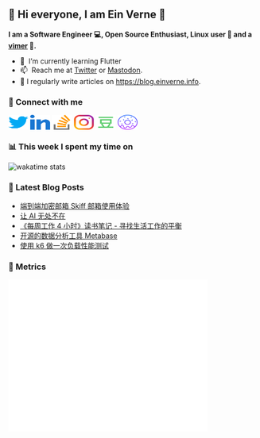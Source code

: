## 👋 Hi everyone, I am Ein Verne 👋

**I am a Software Engineer 💻, Open Source Enthusiast, Linux user :penguin: and a [vimer](https://github.com/einverne/dotfiles) :man:.**

- 🌱 &nbsp;I’m currently learning Flutter
- 📫 &nbsp;Reach me at [Twitter](https://twitter.com/einverne) or <a rel="me" href="https://m.einverne.info/@einverne">Mastodon</a>.
- 📝 I regularly write articles on <https://blog.einverne.info>.


### 🔗 Connect with me
<a href="https://twitter.com/einverne" target="_blank"><img align="center" src="images/twitter.svg" alt="twitter einverne" height="30" width="40" /></a>
<a href="https://linkedin.com/in/einverne" target="_blank"><img align="center" src="images/linked-in-alt.svg" alt="linkedin einverne" height="30" width="40" /></a>
<a href="https://stackoverflow.com/users/1820217/einverne" target="_blank"><img align="center" src="images/stack-overflow.svg" alt="stackoverflow einverne" height="30" width="40" /></a>
<a href="https://instagram.com/einverne" target="_blank"><img align="center" src="images/instagram.svg" alt="instagram einverne" height="30" width="40" /></a>
<a href="https://www.douban.com/people/einverne" target="_blank"><img align="center" src="images/douban.svg" alt="douban einverne" height="30" width="40" /></a>
<a href="https://homer.einverne.info" target="_blank"><img align="center" src="images/homer.svg" alt="einverne online services" height="30" width="40" /></a>

### 📊 This week I spent my time on

![wakatime stats](https://github-readme-stats.vercel.app/api/wakatime?username=einverne&api_domain=wakapi.einverne.info&hide_title=true&hide_border=true&langs_count=5&bg_color=00000000&text_color=777&layout=compact)

### 📕 Latest Blog Posts
<!-- BLOG-POST-LIST:START -->
- [端到端加密邮箱 Skiff 邮箱使用体验](https://einverne.github.io/post/2023/07/skiff-mail.html)
- [让 AI 无处不在](https://einverne.github.io/post/2023/07/ai-everywhere-in-daily-life.html)
- [《每周工作 4 小时》读书笔记 - 寻找生活工作的平衡](https://einverne.github.io/post/2023/07/the-4-hour-work-week.html)
- [开源的数据分析工具 Metabase](https://einverne.github.io/post/2023/07/metabase.html)
- [使用 k6 做一次负载性能测试](https://einverne.github.io/post/2023/07/k6-load-testing.html)
<!-- BLOG-POST-LIST:END -->

### 👻 Metrics
<img align="left" src="/metrics.base.svg" alt="Metrics" width="400">
